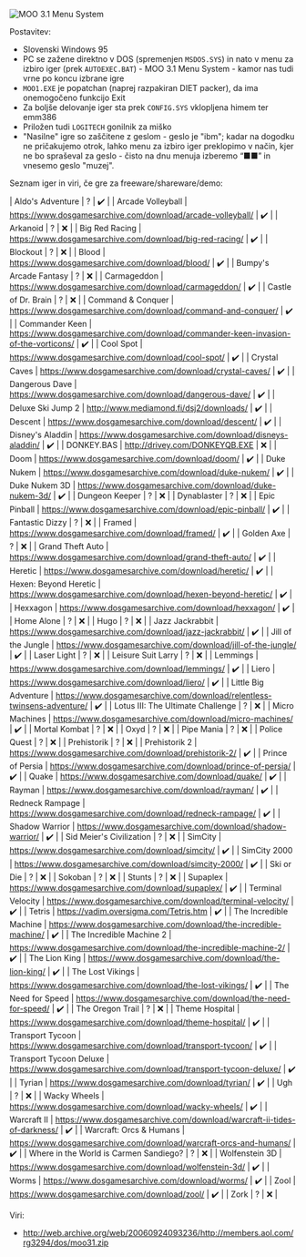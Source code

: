 ![MOO 3.1 Menu System](https://raw.githubusercontent.com/markostamcar/muzej.si/master/no-lan/moo31.jpg)

Postavitev:
- Slovenski Windows 95
- PC se zažene direktno v DOS (spremenjen `MSDOS.SYS`) in nato v menu za izbiro iger (prek `AUTOEXEC.BAT`) - MOO 3.1 Menu System - kamor nas tudi vrne po koncu izbrane igre
- `MOO1.EXE` je popatchan (naprej razpakiran DIET packer), da ima onemogočeno funkcijo Exit
- Za boljše delovanje iger sta prek `CONFIG.SYS` vklopljena himem ter emm386
- Priložen tudi `LOGITECH` gonilnik za miško
- "Nasilne" igre so zaščitene z geslom - geslo je "ibm"; kadar na dogodku ne pričakujemo otrok, lahko menu za izbiro iger preklopimo v način, kjer ne bo spraševal za geslo - čisto na dnu menuja izberemo “■■” in vnesemo geslo "muzej".

Seznam iger in viri, če gre za freeware/shareware/demo:

| Aldo's Adventure | ? | ✔️ |
| Arcade Volleyball | https://www.dosgamesarchive.com/download/arcade-volleyball/ | ✔️ |
| Arkanoid | ? | ❌ |
| Big Red Racing | https://www.dosgamesarchive.com/download/big-red-racing/ | ✔️ |
| Blockout | ? | ❌ |
| Blood | https://www.dosgamesarchive.com/download/blood/ | ✔️ |
| Bumpy's Arcade Fantasy | ? | ❌ |
| Carmageddon | https://www.dosgamesarchive.com/download/carmageddon/ | ✔️ |
| Castle of Dr. Brain | ? | ❌ |
| Command & Conquer | https://www.dosgamesarchive.com/download/command-and-conquer/ | ✔️ |
| Commander Keen | https://www.dosgamesarchive.com/download/commander-keen-invasion-of-the-vorticons/ | ✔️ |
| Cool Spot | https://www.dosgamesarchive.com/download/cool-spot/ | ✔️ |
| Crystal Caves | https://www.dosgamesarchive.com/download/crystal-caves/ | ✔️ |
| Dangerous Dave | https://www.dosgamesarchive.com/download/dangerous-dave/ | ✔️ |
| Deluxe Ski Jump 2 | http://www.mediamond.fi/dsj2/downloads/ | ✔️ |
| Descent | https://www.dosgamesarchive.com/download/descent/ | ✔️ |
| Disney's Aladdin | https://www.dosgamesarchive.com/download/disneys-aladdin/ | ✔️ |
| DONKEY.BAS | http://drivey.com/DONKEYQB.EXE | ❌ |
| Doom | https://www.dosgamesarchive.com/download/doom/ | ✔️ |
| Duke Nukem | https://www.dosgamesarchive.com/download/duke-nukem/ | ✔️ |
| Duke Nukem 3D | https://www.dosgamesarchive.com/download/duke-nukem-3d/ | ✔️ |
| Dungeon Keeper | ? | ❌ |
| Dynablaster | ? | ❌ |
| Epic Pinball | https://www.dosgamesarchive.com/download/epic-pinball/ | ✔️ |
| Fantastic Dizzy | ? | ❌ |
| Framed | https://www.dosgamesarchive.com/download/framed/ | ✔️ |
| Golden Axe | ? | ❌ |
| Grand Theft Auto | https://www.dosgamesarchive.com/download/grand-theft-auto/ | ✔️ |
| Heretic | https://www.dosgamesarchive.com/download/heretic/ | ✔️ |
| Hexen: Beyond Heretic | https://www.dosgamesarchive.com/download/hexen-beyond-heretic/ | ✔️ |
| Hexxagon | https://www.dosgamesarchive.com/download/hexxagon/ | ✔️ |
| Home Alone | ? | ❌ |
| Hugo | ? | ❌ |
| Jazz Jackrabbit | https://www.dosgamesarchive.com/download/jazz-jackrabbit/ | ✔️ |
| Jill of the Jungle | https://www.dosgamesarchive.com/download/jill-of-the-jungle/ | ✔️ |
| Laser Light | ? | ❌ |
| Leisure Suit Larry | ? | ❌ |
| Lemmings | https://www.dosgamesarchive.com/download/lemmings/ | ✔️ |
| Liero | https://www.dosgamesarchive.com/download/liero/ | ✔️ |
| Little Big Adventure | https://www.dosgamesarchive.com/download/relentless-twinsens-adventure/ | ✔️ |
| Lotus III: The Ultimate Challenge | ? | ❌ |
| Micro Machines | https://www.dosgamesarchive.com/download/micro-machines/ | ✔️ |
| Mortal Kombat | ? | ❌ |
| Oxyd | ? | ❌ |
| Pipe Mania | ? | ❌ |
| Police Quest | ? | ❌ |
| Prehistorik | ? | ❌ |
| Prehistorik 2 | https://www.dosgamesarchive.com/download/prehistorik-2/ | ✔️ |
| Prince of Persia | https://www.dosgamesarchive.com/download/prince-of-persia/ | ✔️ |
| Quake | https://www.dosgamesarchive.com/download/quake/ | ✔️ |
| Rayman | https://www.dosgamesarchive.com/download/rayman/ | ✔️ |
| Redneck Rampage | https://www.dosgamesarchive.com/download/redneck-rampage/ | ✔️ |
| Shadow Warrior | https://www.dosgamesarchive.com/download/shadow-warrior/ | ✔️ |
| Sid Meier's Civilization | ? | ❌ |
| SimCity | https://www.dosgamesarchive.com/download/simcity/ | ✔️ |
| SimCity 2000 | https://www.dosgamesarchive.com/download/simcity-2000/ | ✔️ |
| Ski or Die | ? | ❌ |
| Sokoban | ? | ❌ |
| Stunts | ? | ❌ |
| Supaplex | https://www.dosgamesarchive.com/download/supaplex/ | ✔️ |
| Terminal Velocity | https://www.dosgamesarchive.com/download/terminal-velocity/ | ✔️ |
| Tetris | https://vadim.oversigma.com/Tetris.htm | ✔️ |
| The Incredible Machine | https://www.dosgamesarchive.com/download/the-incredible-machine/ | ✔️ |
| The Incredible Machine 2 | https://www.dosgamesarchive.com/download/the-incredible-machine-2/ | ✔️ |
| The Lion King | https://www.dosgamesarchive.com/download/the-lion-king/ | ✔️ |
| The Lost Vikings | https://www.dosgamesarchive.com/download/the-lost-vikings/ | ✔️ |
| The Need for Speed | https://www.dosgamesarchive.com/download/the-need-for-speed/ | ✔️ |
| The Oregon Trail | ? | ❌ |
| Theme Hospital | https://www.dosgamesarchive.com/download/theme-hospital/ | ✔️ |
| Transport Tycoon | https://www.dosgamesarchive.com/download/transport-tycoon/ | ✔️ |
| Transport Tycoon Deluxe | https://www.dosgamesarchive.com/download/transport-tycoon-deluxe/ | ✔️ |
| Tyrian | https://www.dosgamesarchive.com/download/tyrian/ | ✔️ |
| Ugh | ? | ❌ |
| Wacky Wheels | https://www.dosgamesarchive.com/download/wacky-wheels/ | ✔️ |
| Warcraft II | https://www.dosgamesarchive.com/download/warcraft-ii-tides-of-darkness/ | ✔️ |
| Warcraft: Orcs & Humans | https://www.dosgamesarchive.com/download/warcraft-orcs-and-humans/ | ✔️ |
| Where in the World is Carmen Sandiego? | ? | ❌ |
| Wolfenstein 3D | https://www.dosgamesarchive.com/download/wolfenstein-3d/ | ✔️ |
| Worms | https://www.dosgamesarchive.com/download/worms/ | ✔️ |
| Zool | https://www.dosgamesarchive.com/download/zool/ | ✔️ |
| Zork | ? | ❌ |

Viri:
- http://web.archive.org/web/20060924093236/http://members.aol.com/rg3294/dos/moo31.zip
